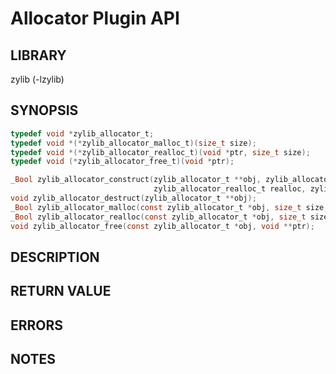 # Allocator Plugin API

## LIBRARY

zylib (-lzylib)

## SYNOPSIS

```C
typedef void *zylib_allocator_t;
typedef void *(*zylib_allocator_malloc_t)(size_t size);
typedef void *(*zylib_allocator_realloc_t)(void *ptr, size_t size);
typedef void (*zylib_allocator_free_t)(void *ptr);

_Bool zylib_allocator_construct(zylib_allocator_t **obj, zylib_allocator_malloc_t malloc,
                                zylib_allocator_realloc_t realloc, zylib_allocator_free_t free);
void zylib_allocator_destruct(zylib_allocator_t **obj);
_Bool zylib_allocator_malloc(const zylib_allocator_t *obj, size_t size, void **ptr);
_Bool zylib_allocator_realloc(const zylib_allocator_t *obj, size_t size, void **ptr);
void zylib_allocator_free(const zylib_allocator_t *obj, void **ptr);
```

## DESCRIPTION

## RETURN VALUE

## ERRORS

## NOTES